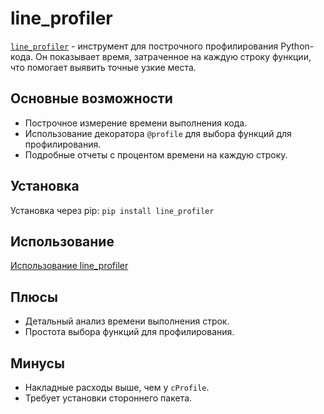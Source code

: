# line_profiler

[`line_profiler`](https://pypi.org/project/line-profiler/) - инструмент для построчного профилирования Python-кода. Он показывает время, затраченное на каждую строку функции, что помогает выявить точные узкие места.

## Основные возможности
- Построчное измерение времени выполнения кода.
- Использование декоратора `@profile` для выбора функций для профилирования.
- Подробные отчеты с процентом времени на каждую строку.

## Установка
Установка через pip: `pip install line_profiler`

## Использование
[Использование line_profiler](../examples/line_profiler/short.py)

## Плюсы
- Детальный анализ времени выполнения строк.
- Простота выбора функций для профилирования.

## Минусы
- Накладные расходы выше, чем у `cProfile`.
- Требует установки стороннего пакета.